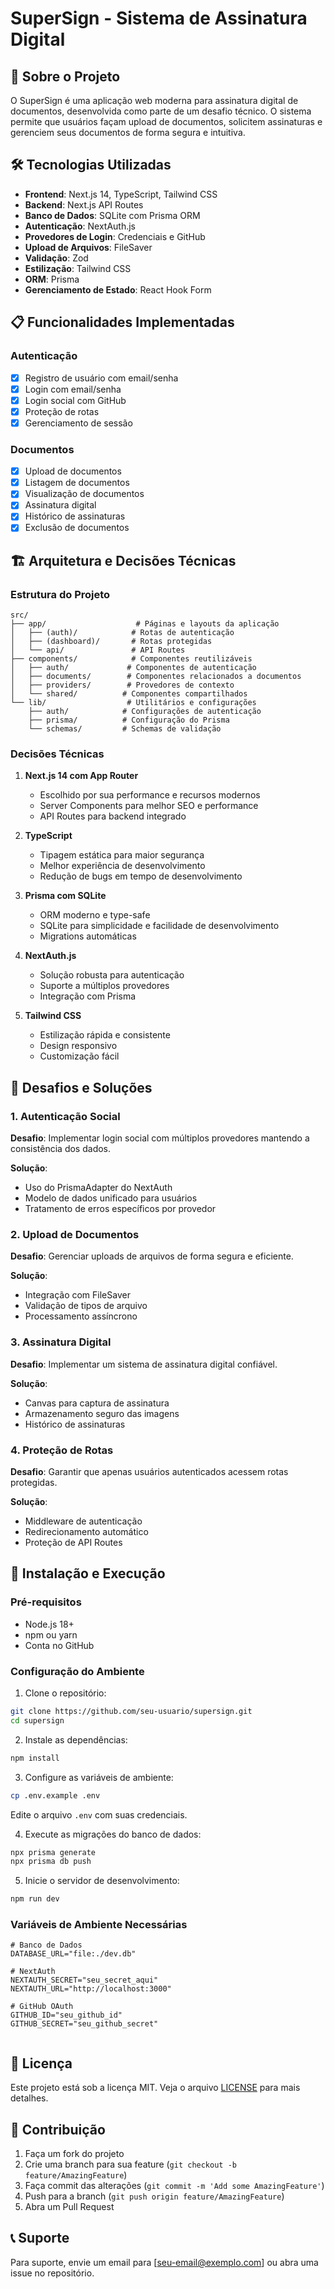 # SuperSign - Sistema de Assinatura Digital

## 🚀 Sobre o Projeto
O SuperSign é uma aplicação web moderna para assinatura digital de documentos, desenvolvida como parte de um desafio técnico. O sistema permite que usuários façam upload de documentos, solicitem assinaturas e gerenciem seus documentos de forma segura e intuitiva.

## 🛠️ Tecnologias Utilizadas
- **Frontend**: Next.js 14, TypeScript, Tailwind CSS
- **Backend**: Next.js API Routes
- **Banco de Dados**: SQLite com Prisma ORM
- **Autenticação**: NextAuth.js
- **Provedores de Login**: Credenciais e  GitHub
- **Upload de Arquivos**: FileSaver
- **Validação**: Zod
- **Estilização**: Tailwind CSS
- **ORM**: Prisma
- **Gerenciamento de Estado**: React Hook Form

## 📋 Funcionalidades Implementadas

### Autenticação
- [x] Registro de usuário com email/senha
- [x] Login com email/senha
- [x] Login social com GitHub
- [x] Proteção de rotas
- [x] Gerenciamento de sessão

### Documentos
- [x] Upload de documentos
- [x] Listagem de documentos
- [x] Visualização de documentos
- [x] Assinatura digital
- [x] Histórico de assinaturas
- [x] Exclusão de documentos

## 🏗️ Arquitetura e Decisões Técnicas

### Estrutura do Projeto
```
src/
├── app/                    # Páginas e layouts da aplicação
│   ├── (auth)/            # Rotas de autenticação
│   ├── (dashboard)/       # Rotas protegidas
│   └── api/               # API Routes
├── components/            # Componentes reutilizáveis
│   ├── auth/             # Componentes de autenticação
│   ├── documents/        # Componentes relacionados a documentos
│   ├── providers/        # Provedores de contexto
│   └── shared/          # Componentes compartilhados
└── lib/                  # Utilitários e configurações
    ├── auth/            # Configurações de autenticação
    ├── prisma/          # Configuração do Prisma
    └── schemas/         # Schemas de validação
```

### Decisões Técnicas

1. **Next.js 14 com App Router**
   - Escolhido por sua performance e recursos modernos
   - Server Components para melhor SEO e performance
   - API Routes para backend integrado

2. **TypeScript**
   - Tipagem estática para maior segurança
   - Melhor experiência de desenvolvimento
   - Redução de bugs em tempo de desenvolvimento

3. **Prisma com SQLite**
   - ORM moderno e type-safe
   - SQLite para simplicidade e facilidade de desenvolvimento
   - Migrations automáticas

4. **NextAuth.js**
   - Solução robusta para autenticação
   - Suporte a múltiplos provedores
   - Integração com Prisma

5. **Tailwind CSS**
   - Estilização rápida e consistente
   - Design responsivo
   - Customização fácil

## 🚧 Desafios e Soluções

### 1. Autenticação Social
**Desafio**: Implementar login social com múltiplos provedores mantendo a consistência dos dados.

**Solução**: 
- Uso do PrismaAdapter do NextAuth
- Modelo de dados unificado para usuários
- Tratamento de erros específicos por provedor

### 2. Upload de Documentos
**Desafio**: Gerenciar uploads de arquivos de forma segura e eficiente.

**Solução**:
- Integração com FileSaver
- Validação de tipos de arquivo
- Processamento assíncrono

### 3. Assinatura Digital
**Desafio**: Implementar um sistema de assinatura digital confiável.

**Solução**:
- Canvas para captura de assinatura
- Armazenamento seguro das imagens
- Histórico de assinaturas

### 4. Proteção de Rotas
**Desafio**: Garantir que apenas usuários autenticados acessem rotas protegidas.

**Solução**:
- Middleware de autenticação
- Redirecionamento automático
- Proteção de API Routes

## 🚀 Instalação e Execução

### Pré-requisitos
- Node.js 18+
- npm ou yarn
- Conta no GitHub


### Configuração do Ambiente

1. Clone o repositório:
```bash
git clone https://github.com/seu-usuario/supersign.git
cd supersign
```

2. Instale as dependências:
```bash
npm install
```

3. Configure as variáveis de ambiente:
```bash
cp .env.example .env
```
Edite o arquivo `.env` com suas credenciais.

4. Execute as migrações do banco de dados:
```bash
npx prisma generate
npx prisma db push
```

5. Inicie o servidor de desenvolvimento:
```bash
npm run dev
```

### Variáveis de Ambiente Necessárias
```env
# Banco de Dados
DATABASE_URL="file:./dev.db"

# NextAuth
NEXTAUTH_SECRET="seu_secret_aqui"
NEXTAUTH_URL="http://localhost:3000"

# GitHub OAuth
GITHUB_ID="seu_github_id"
GITHUB_SECRET="seu_github_secret"


```

## 📝 Licença
Este projeto está sob a licença MIT. Veja o arquivo [LICENSE](LICENSE) para mais detalhes.

## 👥 Contribuição
1. Faça um fork do projeto
2. Crie uma branch para sua feature (`git checkout -b feature/AmazingFeature`)
3. Faça commit das alterações (`git commit -m 'Add some AmazingFeature'`)
4. Push para a branch (`git push origin feature/AmazingFeature`)
5. Abra um Pull Request

## 📞 Suporte
Para suporte, envie um email para [seu-email@exemplo.com] ou abra uma issue no repositório.
